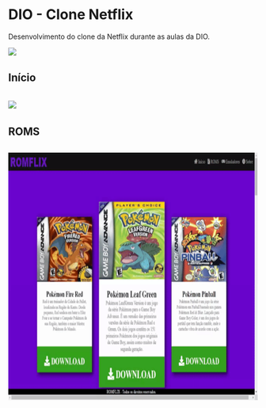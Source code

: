 # DIO - Clone Netflix
Desenvolvimento do clone da Netflix durante as aulas da DIO.

<a href="https://dev-antoniolima.github.io/romflix">
<img src="https://img.shields.io/badge/-Acesse%20o%20Site-blue">
</a>                                                               

<p align="center">
  
<h2>Início<h2>
<img src="/img/inicio.gif">

<h2>ROMS<h2>
<img src="/img/roms.gif.gif" width=1000px height=500px>  
<p>
